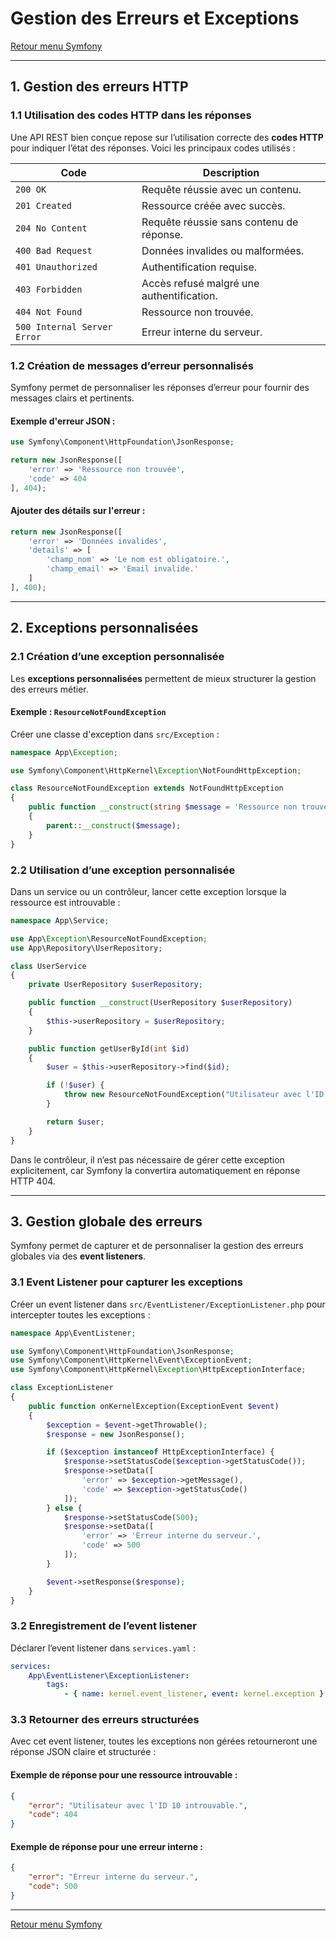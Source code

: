 # Gestion des Erreurs et Exceptions

[Retour menu Symfony](../menu.md)

---

## **1. Gestion des erreurs HTTP**

### **1.1 Utilisation des codes HTTP dans les réponses**

Une API REST bien conçue repose sur l’utilisation correcte des **codes HTTP** pour indiquer l’état des réponses. Voici les principaux codes utilisés :

| **Code** | **Description**                           |
|----------|-------------------------------------------|
| `200 OK` | Requête réussie avec un contenu.          |
| `201 Created` | Ressource créée avec succès.           |
| `204 No Content` | Requête réussie sans contenu de réponse. |
| `400 Bad Request` | Données invalides ou malformées.   |
| `401 Unauthorized` | Authentification requise.         |
| `403 Forbidden` | Accès refusé malgré une authentification. |
| `404 Not Found` | Ressource non trouvée.              |
| `500 Internal Server Error` | Erreur interne du serveur.  |

### **1.2 Création de messages d’erreur personnalisés**

Symfony permet de personnaliser les réponses d’erreur pour fournir des messages clairs et pertinents.

#### Exemple d'erreur JSON :

```php
use Symfony\Component\HttpFoundation\JsonResponse;

return new JsonResponse([
    'error' => 'Ressource non trouvée',
    'code' => 404
], 404);
```

#### Ajouter des détails sur l'erreur :

```php
return new JsonResponse([
    'error' => 'Données invalides',
    'details' => [
        'champ_nom' => 'Le nom est obligatoire.',
        'champ_email' => 'Email invalide.'
    ]
], 400);
```

---

## **2. Exceptions personnalisées**

### **2.1 Création d’une exception personnalisée**

Les **exceptions personnalisées** permettent de mieux structurer la gestion des erreurs métier. 

#### Exemple : `ResourceNotFoundException`

Créer une classe d'exception dans `src/Exception` :

```php
namespace App\Exception;

use Symfony\Component\HttpKernel\Exception\NotFoundHttpException;

class ResourceNotFoundException extends NotFoundHttpException
{
    public function __construct(string $message = 'Ressource non trouvée')
    {
        parent::__construct($message);
    }
}
```

### **2.2 Utilisation d’une exception personnalisée**

Dans un service ou un contrôleur, lancer cette exception lorsque la ressource est introuvable :

```php
namespace App\Service;

use App\Exception\ResourceNotFoundException;
use App\Repository\UserRepository;

class UserService
{
    private UserRepository $userRepository;

    public function __construct(UserRepository $userRepository)
    {
        $this->userRepository = $userRepository;
    }

    public function getUserById(int $id)
    {
        $user = $this->userRepository->find($id);

        if (!$user) {
            throw new ResourceNotFoundException("Utilisateur avec l'ID $id introuvable.");
        }

        return $user;
    }
}
```

Dans le contrôleur, il n’est pas nécessaire de gérer cette exception explicitement, car Symfony la convertira automatiquement en réponse HTTP 404.

---

## **3. Gestion globale des erreurs**

Symfony permet de capturer et de personnaliser la gestion des erreurs globales via des **event listeners**.

### **3.1 Event Listener pour capturer les exceptions**

Créer un event listener dans `src/EventListener/ExceptionListener.php` pour intercepter toutes les exceptions :

```php
namespace App\EventListener;

use Symfony\Component\HttpFoundation\JsonResponse;
use Symfony\Component\HttpKernel\Event\ExceptionEvent;
use Symfony\Component\HttpKernel\Exception\HttpExceptionInterface;

class ExceptionListener
{
    public function onKernelException(ExceptionEvent $event)
    {
        $exception = $event->getThrowable();
        $response = new JsonResponse();

        if ($exception instanceof HttpExceptionInterface) {
            $response->setStatusCode($exception->getStatusCode());
            $response->setData([
                'error' => $exception->getMessage(),
                'code' => $exception->getStatusCode()
            ]);
        } else {
            $response->setStatusCode(500);
            $response->setData([
                'error' => 'Erreur interne du serveur.',
                'code' => 500
            ]);
        }

        $event->setResponse($response);
    }
}
```

### **3.2 Enregistrement de l’event listener**

Déclarer l’event listener dans `services.yaml` :

```yaml
services:
    App\EventListener\ExceptionListener:
        tags:
            - { name: kernel.event_listener, event: kernel.exception }
```

### **3.3 Retourner des erreurs structurées**

Avec cet event listener, toutes les exceptions non gérées retourneront une réponse JSON claire et structurée :

#### Exemple de réponse pour une ressource introuvable :

```json
{
    "error": "Utilisateur avec l'ID 10 introuvable.",
    "code": 404
}
```

#### Exemple de réponse pour une erreur interne :

```json
{
    "error": "Erreur interne du serveur.",
    "code": 500
}
```

---

[Retour menu Symfony](../menu.md)
